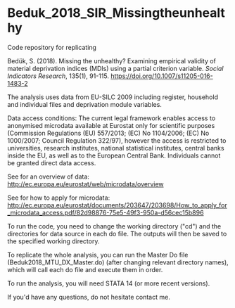 # Beduk_2018_SIR_Missingtheunhealthy
Code repository for replicating 

Bedük, S. (2018). Missing the unhealthy? Examining empirical validity of material deprivation indices (MDIs) using a partial criterion variable. _Social Indicators Research_, 135(1), 91-115. https://doi.org/10.1007/s11205-016-1483-2

The analysis uses data from EU-SILC 2009 including register, household and individual files and deprivation module variables. 

Data access conditions: The current legal framework enables access to anonymised microdata available at Eurostat only for scientific purposes (Commission Regulations (EU) 557/2013; (EC) No 1104/2006; (EC) No 1000/2007; Council Regulation 322/97), however the access is restricted to universities, research institutes, national statistical institutes, central banks inside the EU, as well as to the European Central Bank. Individuals cannot be granted direct data access.

See for an overview of data: http://ec.europa.eu/eurostat/web/microdata/overview

See for how to apply for microdata: http://ec.europa.eu/eurostat/documents/203647/203698/How_to_apply_for_microdata_access.pdf/82d98876-75e5-49f3-950a-d56cec15b896

To run the code, you need to change the working directory ("cd") and the directories for data source in each do file. The outputs will then be saved to the specified working directory. 

To replicate the whole analysis, you can run the Master Do file (Beduk2018_MTU_DX_Master.do) (after changing relevant directory names), which will call each do file and execute them in order. 

To run the analysis, you will need STATA 14 (or more recent versions).

If you'd have any questions, do not hesitate contact me.
